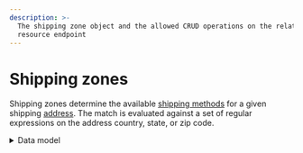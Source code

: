```yaml
---
description: >-
  The shipping zone object and the allowed CRUD operations on the related
  resource endpoint
---
```


# Shipping zones

Shipping zones determine the available [shipping methods](../shipping\_methods/) for a given shipping [address](../addresses/). The match is evaluated against a set of regular expressions on the address country, state, or zip code.

<details>

<summary>Data model</summary>

Check the related [ER diagram](https://commercelayer.io/docs/data-model/shipping-zones-and-methods) and explore the flowchart that illustrates how the shipping zone resource relates to the other API entities.

</details>
